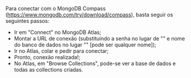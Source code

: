 Para conectar com o MongoDB Compass (https://www.mongodb.com/try/download/compass), basta seguir os seguintes passos:

- Ir em "Connect" no MongoDB Atlas;
- Montar a URL de conexão (substituindo a senha no lugar de "<password>" e nome do banco de dados no lugar "<dbname>" [pode ser qualquer nome]);
- Ir no Atlas, colar e pedir para conectar;
- Pronto, conexão realizada!;
- No Atlas, em "Browse Collections", pode-se ver a base de dados e todas as collections criadas.